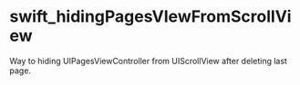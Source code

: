 # swift_hidingPagesVIewFromScrollView
Way to hiding UIPagesViewController from UIScrollView after deleting last page.
